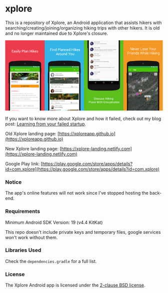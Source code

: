 # xplore

This is a repository of Xplore, an Android application that assists hikers with searching/creating/joining/organizing hiking trips with other hikers. It is old and no longer maintained due to Xplore's closure.

![promo-screens.png](promo-screens.png)

If you want to know more about Xplore and how it failed, check out my blog post: [Learning from your failed startup](https://nikaoto.com/blog/learning-from-your-failed-startup).

Old Xplore landing page: [https://xploreapp.github.io](https://xploreapp.github.io)

New Xplore landing page: [https://xplore-landing.netlify.com](https://xplore-landing.netlify.com)

Google Play link: [https://play.google.com/store/apps/details?id=com.xplore](https://play.google.com/store/apps/details?id=com.xplore)

### Notice

The app's online features will not work since I've stopped hosting the back-end.

### Requirements

Minimum Android SDK Version: 19 (v4.4 KitKat)

This repo doesn't include private keys and temporary files, google services won't work without them.

### Libraries Used

Check the `dependencies.gradle` for a full list.

### License

The Xplore Android app is licensed under the [2-clause BSD license](LICENSE).
